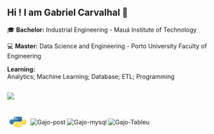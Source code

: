 ## Hi ! I am Gabriel Carvalhal 👋

  🎓 **Bachelor:** Industrial Engineering - Mauá Institute of Technology 

  💻 **Master:** Data Science and Engineering - Porto University Faculty of Engineering
  
  **Learning:** <br>
  Analytics; Machine Learning; Database; ETL; Programming
  ##
 
  <img height="180em" src="https://github-readme-stats.vercel.app/api?username=gccarvalhal&show_icons=true&theme=default&include_all_commits=true&count_private=true"/>
  <div style="display: inline_block"><br>
</div>
<div style="display: inline_block"><br>
  <img align="center" alt="Gajo-Python" height="30" width="50" src="https://raw.githubusercontent.com/devicons/devicon/master/icons/python/python-original.svg">
  <img align="center" alt="Gajo-post" height="30" width="50" src="https://cdn.jsdelivr.net/gh/devicons/devicon/icons/postgresql/postgresql-original.svg" />
    <img align="center" alt="Gajo-mysql" height="30" width="50" src="https://www.google.com/url?sa=i&url=https%3A%2F%2Fwww.logo.wine%2Flogo%2FMySQL&psig=AOvVaw1qLg8ZkJNaAZpZrtcaEZOL&ust=1755624403151000&source=images&cd=vfe&opi=89978449&ved=0CBIQjRxqFwoTCIDbqdrwlI8DFQAAAAAdAAAAABAL" />
  <img align="center" alt="Gajo-Tableu" height="30" width="150" src="https://upload.wikimedia.org/wikipedia/commons/4/4b/Tableau_Logo.png" />
  </div>
